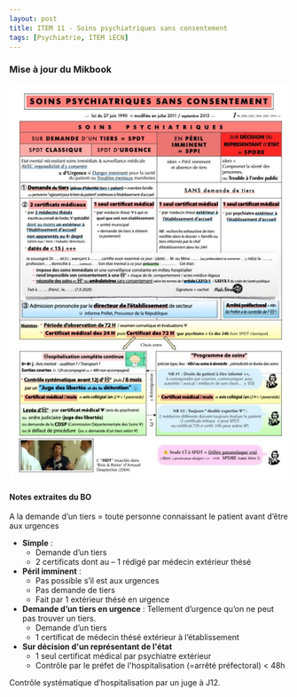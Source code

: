 ```yaml
---
layout: post
title: ITEM 11 - Soins psychiatriques sans consentement
tags: [Psychiatrie, ITEM iECN]
---
```


### Mise à jour du Mikbook

<img src="/assets/img/medecine/Psy_1.jpeg" alt="drawing" width="1000"/>

#### Notes extraites du BO

A la demande d’un tiers = toute personne connaissant le patient avant d’être aux urgences

-	**Simple** :
    -	Demande d’un tiers
    -	2 certificats dont au – 1 rédigé par médecin extérieur thésé
-	**Péril imminent** :
    -	Pas possible s’il est aux urgences
    -	Pas demande de tiers
    -	Fait par 1 extérieur thésé en urgence
-	**Demande d’un tiers en urgence** : Tellement d’urgence qu’on ne peut pas trouver un tiers.
    -	Demande d’un tiers
    -	1 certificat de médecin thésé extérieur à l’établissement
- **Sur décision d'un représentant de l'état**
    - 1 seul certificat médical par psychiatre extérieur
    - Contrôle par le préfet de l'hospitalisation (=arrêté préfectoral) < 48h

Contrôle systématique d’hospitalisation par un juge à J12.
